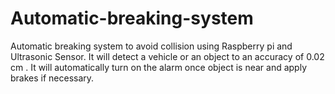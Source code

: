 # Automatic-breaking-system
Automatic breaking system to avoid collision using Raspberry pi and Ultrasonic Sensor. It will detect a vehicle or an object to an accuracy of 0.02 cm . It will automatically turn on the alarm once object is near and apply brakes if necessary.
